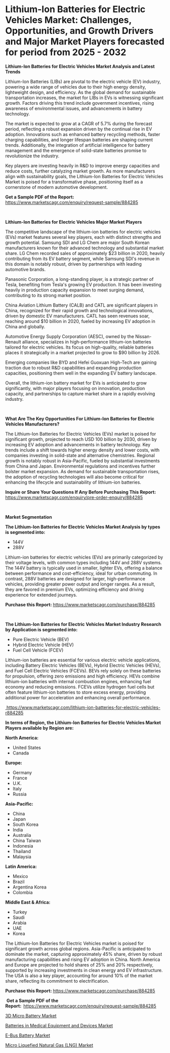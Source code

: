 <p><h1>Lithium-Ion Batteries for Electric Vehicles Market: Challenges, Opportunities, and Growth Drivers and Major Market Players forecasted for period from 2025 - 2032</h1></p><p><strong>Lithium-Ion Batteries for Electric Vehicles Market Analysis and Latest Trends</strong></p>
<p><p>Lithium-Ion Batteries (LIBs) are pivotal to the electric vehicle (EV) industry, powering a wide range of vehicles due to their high energy density, lightweight design, and efficiency. As the global demand for sustainable transportation increases, the market for LIBs in EVs is witnessing significant growth. Factors driving this trend include government incentives, rising awareness of environmental issues, and advancements in battery technology. </p><p>The market is expected to grow at a CAGR of 5.7% during the forecast period, reflecting a robust expansion driven by the continual rise in EV adoption. Innovations such as enhanced battery recycling methods, faster charging capabilities, and longer lifespan batteries are shaping current trends. Additionally, the integration of artificial intelligence for battery management and the emergence of solid-state batteries promise to revolutionize the industry. </p><p>Key players are investing heavily in R&D to improve energy capacities and reduce costs, further catalyzing market growth. As more manufacturers align with sustainability goals, the Lithium-Ion Batteries for Electric Vehicles Market is poised for a transformative phase, positioning itself as a cornerstone of modern automotive development.</p></p>
<p><strong>Get a Sample PDF of the Report:&nbsp;</strong> <a href="https://www.marketscagr.com/enquiry/request-sample/884285?utm_campaign=1848&utm_medium=2&utm_source=Github&utm_content=ia&utm_term=07042025&utm_id=lithium-ion-batteries-for-electric-vehicles">https://www.marketscagr.com/enquiry/request-sample/884285</a></p>
<p>&nbsp;</p>
<p><strong>Lithium-Ion Batteries for Electric Vehicles Major Market Players</strong></p>
<p><p>The competitive landscape of the lithium-ion batteries for electric vehicles (EVs) market features several key players, each with distinct strengths and growth potential. Samsung SDI and LG Chem are major South Korean manufacturers known for their advanced technology and substantial market share. LG Chem recorded sales of approximately $23 billion in 2020, heavily contributing from its EV battery segment, while Samsung SDI's revenue in this domain is notably robust, driven by partnerships with leading automotive brands.</p><p>Panasonic Corporation, a long-standing player, is a strategic partner of Tesla, benefiting from Tesla's growing EV production. It has been investing heavily in production capacity expansion to meet surging demand, contributing to its strong market position.</p><p>China Aviation Lithium Battery (CALB) and CATL are significant players in China, recognized for their rapid growth and technological innovations, driven by domestic EV manufacturers. CATL has seen revenues soar, reaching around $10 billion in 2020, fueled by increasing EV adoption in China and globally.</p><p>Automotive Energy Supply Corporation (AESC), owned by the Nissan-Renault alliance, specializes in high-performance lithium-ion batteries tailored for electric vehicles. Its focus on high-quality, reliable batteries places it strategically in a market projected to grow to $90 billion by 2026.</p><p>Emerging companies like BYD and Hefei Guoxuan High-Tech are gaining traction due to robust R&D capabilities and expanding production capacities, positioning them well in the expanding EV battery landscape.</p><p>Overall, the lithium-ion battery market for EVs is anticipated to grow significantly, with major players focusing on innovation, production capacity, and partnerships to capture market share in a rapidly evolving industry.</p></p>
<p>&nbsp;</p>
<p><strong>What Are The Key Opportunities For Lithium-Ion Batteries for Electric Vehicles Manufacturers?</strong></p>
<p><p>The Lithium-Ion Batteries for Electric Vehicles (EVs) market is poised for significant growth, projected to reach USD 100 billion by 2030, driven by increasing EV adoption and advancements in battery technology. Key trends include a shift towards higher energy density and lower costs, with companies investing in solid-state and alternative chemistries. Regional growth is notably robust in Asia-Pacific, fueled by substantial investments from China and Japan. Environmental regulations and incentives further bolster market expansion. As demand for sustainable transportation rises, the adoption of recycling technologies will also become critical for enhancing the lifecycle and sustainability of lithium-ion batteries.</p></p>
<p><strong>Inquire or Share Your Questions If Any Before Purchasing This Report:</strong> <a href="https://www.marketscagr.com/enquiry/pre-order-enquiry/884285?utm_campaign=1848&utm_medium=2&utm_source=Github&utm_content=ia&utm_term=07042025&utm_id=lithium-ion-batteries-for-electric-vehicles">https://www.marketscagr.com/enquiry/pre-order-enquiry/884285</a></p>
<p>&nbsp;</p>
<p><strong>Market Segmentation</strong></p>
<p><strong>The Lithium-Ion Batteries for Electric Vehicles Market Analysis by types is segmented into:</strong></p>
<p><ul><li>144V</li><li>288V</li></ul></p>
<p><p>Lithium-ion batteries for electric vehicles (EVs) are primarily categorized by their voltage levels, with common types including 144V and 288V systems. The 144V battery is typically used in smaller, lighter EVs, offering a balance between performance and cost-efficiency, ideal for urban commuting. In contrast, 288V batteries are designed for larger, high-performance vehicles, providing greater power output and longer ranges. As a result, they are favored in premium EVs, optimizing efficiency and driving experience for extended journeys.</p></p>
<p><strong>Purchase this Report:&nbsp;</strong><a href="https://www.marketscagr.com/purchase/884285?utm_campaign=1848&utm_medium=2&utm_source=Github&utm_content=ia&utm_term=07042025&utm_id=lithium-ion-batteries-for-electric-vehicles">https://www.marketscagr.com/purchase/884285</a></p>
<p>&nbsp;</p>
<p><strong>The Lithium-Ion Batteries for Electric Vehicles Market Industry Research by Application is segmented into:</strong></p>
<p><ul><li>Pure Electric Vehicle (BEV)</li><li>Hybrid Electric Vehicle (HEV)</li><li>Fuel Cell Vehicle (FCEV)</li></ul></p>
<p><p>Lithium-ion batteries are essential for various electric vehicle applications, including Battery Electric Vehicles (BEVs), Hybrid Electric Vehicles (HEVs), and Fuel Cell Electric Vehicles (FCEVs). BEVs rely solely on these batteries for propulsion, offering zero emissions and high efficiency. HEVs combine lithium-ion batteries with internal combustion engines, enhancing fuel economy and reducing emissions. FCEVs utilize hydrogen fuel cells but often feature lithium-ion batteries to store excess energy, providing additional power for acceleration and enhancing overall performance.</p></p>
<p><a href="https://www.marketscagr.com/lithium-ion-batteries-for-electric-vehicles-r884285?utm_campaign=1848&utm_medium=2&utm_source=Github&utm_content=ia&utm_term=07042025&utm_id=lithium-ion-batteries-for-electric-vehicles">&nbsp;https://www.marketscagr.com/lithium-ion-batteries-for-electric-vehicles-r884285</a></p>
<p><strong>In terms of Region, the Lithium-Ion Batteries for Electric Vehicles Market Players available by Region are:</strong></p>
<p>
    <p> <strong> North America: </strong>
        <ul>
            <li>United States</li>
            <li>Canada</li>
        </ul>
        </p> 
    <p> <strong> Europe: </strong>
        <ul>
            <li>Germany</li>
            <li>France</li>
            <li>U.K.</li>
            <li>Italy</li>
            <li>Russia</li>
        </ul>
        </p> 
    <p> <strong> Asia-Pacific: </strong>
        <ul>
            <li>China</li>
            <li>Japan</li>
            <li>South Korea</li>
            <li>India</li>
            <li>Australia</li>
            <li>China Taiwan</li>
            <li>Indonesia</li>
            <li>Thailand</li>
            <li>Malaysia</li>
        </ul>
        </p> 
    <p> <strong> Latin America: </strong>
        <ul>
            <li>Mexico</li>
            <li>Brazil</li>
            <li>Argentina Korea</li>
            <li>Colombia</li>
        </ul>
        </p> 
    <p> <strong> Middle East & Africa: </strong>
        <ul>
            <li>Turkey</li>
            <li>Saudi</li>
            <li>Arabia</li>
            <li>UAE</li>
            <li>Korea</li>
        </ul>
    </p>
    </p>
<p><p>The Lithium-Ion Batteries for Electric Vehicles market is poised for significant growth across global regions. Asia-Pacific is anticipated to dominate the market, capturing approximately 45% share, driven by robust manufacturing capabilities and rising EV adoption in China. North America and Europe are projected to hold shares of 25% and 20% respectively, supported by increasing investments in clean energy and EV infrastructure. The USA is also a key player, accounting for around 10% of the market share, reflecting its commitment to electrification.</p></p>
<p><strong>Purchase this Report: </strong><a href="https://www.marketscagr.com/purchase/884285?utm_campaign=1848&utm_medium=2&utm_source=Github&utm_content=ia&utm_term=07042025&utm_id=lithium-ion-batteries-for-electric-vehicles">https://www.marketscagr.com/purchase/884285</a></p>
<p>&nbsp;<strong>Get a Sample PDF of the Report:&nbsp;&nbsp;</strong><a href="https://www.marketscagr.com/enquiry/request-sample/884285?utm_campaign=1848&utm_medium=2&utm_source=Github&utm_content=ia&utm_term=07042025&utm_id=lithium-ion-batteries-for-electric-vehicles">https://www.marketscagr.com/enquiry/request-sample/884285</a></p>
<p><strong></strong></p>
<p><p><a href="https://github.com/matotwipff14/Market-Research-Report-List-1/blob/main/3d-micro-battery-market.md?utm_campaign=1848&utm_medium=2&utm_source=Github&utm_content=ia&utm_term=07042025&utm_id=lithium-ion-batteries-for-electric-vehicles">3D Micro Battery Market</a></p><p><a href="https://github.com/WillieWoodard/Market-Research-Report-List-7/blob/main/batteries-in-medical-equipment-and-devices-market.md?utm_campaign=1848&utm_medium=2&utm_source=Github&utm_content=ia&utm_term=07042025&utm_id=lithium-ion-batteries-for-electric-vehicles">Batteries in Medical Equipment and Devices Market</a></p><p><a href="https://github.com/marloy8/Market-Research-Report-List-7/blob/main/e-bus-battery-market.md?utm_campaign=1848&utm_medium=2&utm_source=Github&utm_content=ia&utm_term=07042025&utm_id=lithium-ion-batteries-for-electric-vehicles">E-Bus Battery Market</a></p><p><a href="https://github.com/leolamarnal9/Market-Research-Report-List-1/blob/main/micro-liquefied-natural-gas-lng-market.md?utm_campaign=1848&utm_medium=2&utm_source=Github&utm_content=ia&utm_term=07042025&utm_id=lithium-ion-batteries-for-electric-vehicles">Micro Liquefied Natural Gas (LNG) Market</a></p></p>